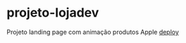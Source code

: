 # projeto-lojadev
Projeto landing page com animação produtos Apple 
<a href=" https://miguelsousaw.github.io/projeto-lojadev/">deploy</a>
